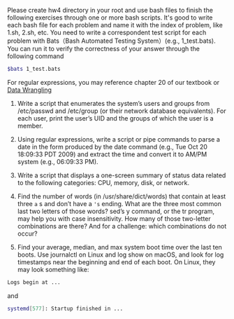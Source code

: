 Please create hw4 directory in your root and use bash files to finish the following exercises through one or more bash scripts. It's good to write each bash file for each problem and name it with the index of problem, like 1.sh, 2.sh, etc. You need to write a correspondent test script for each problem with Bats（Bash Automated Testing System）(e.g., 1_test.bats). You can run it to verify the correctness of your answer through the following command
```bash
$bats 1_test.bats
```
For regular expressions, you may reference chapter 20 of our textbook or [Data Wrangling](https://missing.csail.mit.edu/2020/data-wrangling/)

1. Write a script that enumerates the system’s users and groups from 
/etc/passwd and /etc/group (or their network database equivalents). 
For each user, print the user’s UID and the groups of which the user is a 
member.

2. Using regular expressions, write a script or pipe commands to parse a date 
in the form produced by the date command (e.g., Tue Oct 20 18:09:33 
PDT 2009) and extract the time and convert it to AM/PM system (e.g., 06:09:33 PM). 

3. Write a script that displays a one-screen summary of status data related 
to the following categories: CPU, memory, disk, or network. 

4. Find the number of words (in /usr/share/dict/words) that contain at least three `a` s and don’t have a `'s` ending. What are the three most common last two letters of those words? sed’s y command, or the tr program, may help you with case insensitivity. How many of those two-letter combinations are there? And for a challenge: which combinations do not occur?

5. Find your average, median, and max system boot time over the last ten boots. Use journalctl on Linux and log show on macOS, and look for log timestamps near the beginning and end of each boot. On Linux, they may look something like:
```bash
Logs begin at ...
```
and
```bash
systemd[577]: Startup finished in ...
```
